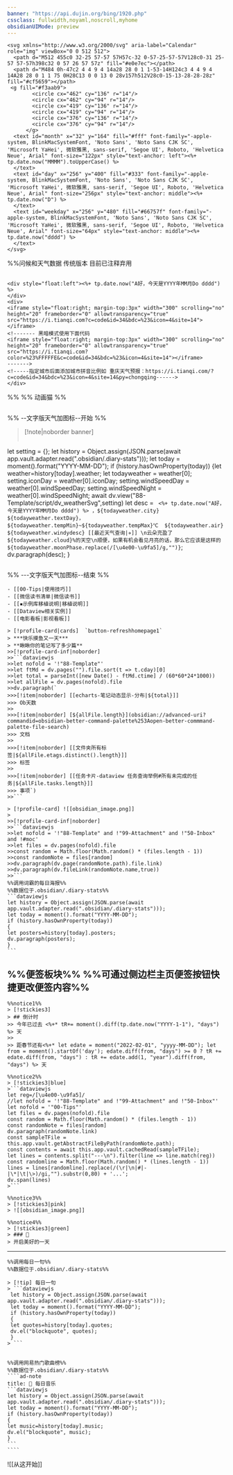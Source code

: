 ```yaml
---
banner: "https://api.dujin.org/bing/1920.php"
cssclass: fullwidth,noyaml,noscroll,myhome
obsidianUIMode: preview
---
```


```ad-icon
<svg xmlns="http://www.w3.org/2000/svg" aria-label="Calendar" role="img" viewBox="0 0 512 512">
  <path d="M512 455c0 32-25 57-57 57H57c-32 0-57-25-57-57V128c0-31 25-57 57-57h398c32 0 57 26 57 57z" fill="#e0e7ec"></path>
  <path d="M484 0h-47c2 4 4 9 4 14a28 28 0 1 1-53-14H124c3 4 4 9 4 14A28 28 0 1 1 75 0H28C13 0 0 13 0 28v157h512V28c0-15-13-28-28-28z" fill="#cf5659"></path>
 <g fill="#f3aab9">
        <circle cx="462" cy="136" r="14"/>
        <circle cx="462" cy="94" r="14"/>
        <circle cx="419" cy="136" r="14"/>
        <circle cx="419" cy="94" r="14"/>
        <circle cx="376" cy="136" r="14"/>
        <circle cx="376" cy="94" r="14"/>
      </g>
  <text id="month" x="32" y="164" fill="#fff" font-family="-apple-system, BlinkMacSystemFont, 'Noto Sans', 'Noto Sans CJK SC', 'Microsoft YaHei', 微软雅黑, sans-serif, 'Segoe UI', Roboto, 'Helvetica Neue', Arial" font-size="122px" style="text-anchor: left"><%+ tp.date.now("MMMM").toUpperCase() %>
  </text>
  <text id="day" x="256" y="400" fill="#333" font-family="-apple-system, BlinkMacSystemFont, 'Noto Sans', 'Noto Sans CJK SC', 'Microsoft YaHei', 微软雅黑, sans-serif, 'Segoe UI', Roboto, 'Helvetica Neue', Arial" font-size="256px" style="text-anchor: middle"><%+ tp.date.now("D") %>
  </text>
  <text id="weekday" x="256" y="480" fill="#66757f" font-family="-apple-system, BlinkMacSystemFont, 'Noto Sans', 'Noto Sans CJK SC', 'Microsoft YaHei', 微软雅黑, sans-serif, 'Segoe UI', Roboto, 'Helvetica Neue', Arial" font-size="64px" style="text-anchor: middle"><%+ tp.date.now("dddd") %>
  </text>
</svg>
```

%%问候和天气数据 
传统版本 目前已注释弃用
```ad-flex

<div style="float:left"><%+ tp.date.now("A好，今天是YYYY年MM月Do dddd") %>
</div> 
<div>
<iframe style="float:right; margin-top:3px" width="300" scrolling="no" height="20" frameborder="0" allowtransparency="true" src="https://i.tianqi.com?c=code&id=34&bdc=%23&icon=4&site=14"></iframe>
<!------- 黑暗模式使用下面代码
<iframe style="float:right; margin-top:3px" width="300" scrolling="no" height="20" frameborder="0" allowtransparency="true" src="https://i.tianqi.com?color=%23%FFFFFE&c=code&id=34&bdc=%23&icon=4&site=14"></iframe>
------->
<!-----指定城市后面添加城市拼音比例如 重庆天气预报：https://i.tianqi.com/?c=code&id=34&bdc=%23&icon=4&site=14&py=chongqing------>
</div>
```
%%
%% 动画猫 %%
```jsx::AnimationCat
```
%% --文字版天气加图标--开始 %%
>[!note|noborder banner]  &nbsp;
>```dataviewjs
let setting = {};
let history = Object.assign(JSON.parse(await app.vault.adapter.read(".obsidian/.diary-stats")));
let today = moment().format("YYYY-MM-DD");
if (history.hasOwnProperty(today))
{let weather=history[today].weather;
let todayweather = weather[0];
setting.iconDay =  weather[0].iconDay;
setting.windSpeedDay =  weather[0].windSpeedDay;
setting.windSpeedNight =  weather[0].windSpeedNight;
await dv.view("88-Template/script/dv_weatherSvg",setting)
let desc = ` <%+ tp.date.now("A好，今天是YYYY年MM月Do dddd") %> ，${todayweather.city} ${todayweather.textDay}， ${todayweather.tempMin}~${todayweather.tempMax}℃  ${todayweather.air} ${todayweather.windydesc} [[最近天气查询|✈️]] \n云朵充盈了${todayweather.cloud}%的天空\n顺便，如果有机会看见月亮的话，那么它应该是这样的${todayweather.moonPhase.replace(/[\u4e00-\u9fa5]/g,"")}`;
dv.paragraph(desc);
}
>```
%% ---文字版天气加图标--结束 %%


```ad-blank
- [[00-Tips|使用技巧]]
- [[微信读书清单|微信读书]]
- [[▪示例库移植说明|移植说明]]
- [[Dataview相关实例]]
- [[电影看板|影视看板]]
```

````ad-grid
> [!profile-card|cards]  `button-refreshhomepage1`
> ***快乐摸鱼又一天***
> **瞅瞅你的笔记写了多少篇**
>>[!profile-card-inf|noborder]
>>```dataviewjs
>>let nofold = '!"88-Template"'
>>let ftMd = dv.pages("").file.sort(t => t.cday)[0]
>>let total = parseInt([new Date() - ftMd.ctime] / (60*60*24*1000))
>>let allFile = dv.pages(nofold).file
>>dv.paragraph(`
>>>[!item|noborder] [[echarts-笔记动态显示-分布|${total}]]
>>> Ob天数
>>
>>>[!item|noborder] [${allFile.length}](obsidian://advanced-uri?commandid=obsidian-better-command-palette%253Aopen-better-commmand-palette-file-search)
>>> 文档
>>
>>>[!item|noborder] [[文件夹所有标签|${allFile.etags.distinct().length}]]
>>> 标签
>>
>>>[!item|noborder] [[任务卡片-dataview 任务查询举例#所有未完成的任务|${allFile.tasks.length}]]
>>> 事项`)
>>```

> [!profile-card] ![[obsidian_image.png]]
> 
>>[!profile-card-inf|noborder]
>>```dataviewjs
>>let nofold = '!"88-Template" and !"99-Attachment" and !"50-Inbox" and !#moc'
>>let files = dv.pages(nofold).file
>>const random = Math.floor(Math.random() * (files.length - 1))
>>const randomNote = files[random]
>>dv.paragraph(dv.page(randomNote.path).file.link)
>>dv.paragraph(dv.fileLink(randomNote.name,true))
>>```
%%调用词霸的每日海报%%
%%数据位于.obsidian/.diary-stats%%
```dataviewjs
let history = Object.assign(JSON.parse(await app.vault.adapter.read(".obsidian/.diary-stats")));
let today = moment().format("YYYY-MM-DD");
if (history.hasOwnProperty(today))
{
let posters=history[today].posters;
dv.paragraph(posters);
}
```
````

%%便签板块%%
%%可通过侧边栏主页便签按钮快捷更改便签内容%%
---

````ad-flex
%%notice1%%
> [!stickies3]
> ## 倒计时
>> 今年已过去 <%+* tR+= moment().diff(tp.date.now("YYYY-1-1"), "days") %> 天
>> 
>> 距春节还有<%+* let edate = moment("2022-02-01", "yyyy-MM-DD"); let from = moment().startOf('day'); edate.diff(from, "days") >= 0 ? tR += edate.diff(from, "days") : tR += edate.add(1, "year").diff(from, "days") %> 天

%%notice2%%
> [!stickies3|blue]
>```dataviewjs
let reg=/[\u4e00-\u9fa5]/
//let nofold = '!"88-Template" and !"99-Attachment" and !"50-Inbox"'
let nofold = '"00-Tips"'
let files = dv.pages(nofold).file
const random = Math.floor(Math.random() * (files.length - 1))
const randomNote = files[random]
dv.paragraph(randomNote.link)
const sampleTFile = this.app.vault.getAbstractFileByPath(randomNote.path);
const contents = await this.app.vault.cachedRead(sampleTFile); 
let lines = contents.split("---\n").filter(line => line.match(reg))
const randomline = Math.floor(Math.random() * (lines.length - 1))
lines = lines[randomline].replace(/(\r|\n|#|-|\*|\t|\>)/gi,"").substr(0,80) + '...';
dv.span(lines)
>```

%%notice3%%
> [!stickies3|pink]
> ![[obsidian_image.png]]

%%notice4%%
> [!stickies3|green]
> ### 💌
> 开启美好的一天

````

---


`````ad-flex
%%调用每日一句%%
%%数据位于.obsidian/.diary-stats%%

> [!tip] 每日一句
> ```dataviewjs
 let history = Object.assign(JSON.parse(await app.vault.adapter.read(".obsidian/.diary-stats")));
 let today = moment().format("YYYY-MM-DD");
 if (history.hasOwnProperty(today))
 {
 let quotes=history[today].quotes;
 dv.el("blockquote", quotes);
 }
> ```


%%调用网易热门歌曲榜%%
%%数据位于.obsidian/.diary-stats%%
````ad-note
title: 🎵 每日音乐
```dataviewjs
let history = Object.assign(JSON.parse(await app.vault.adapter.read(".obsidian/.diary-stats")));
let today = moment().format("YYYY-MM-DD");
if (history.hasOwnProperty(today))
{
let music=history[today].music;
dv.el("blockquote", music);
}
```
````

`````

![[从这开始]]

